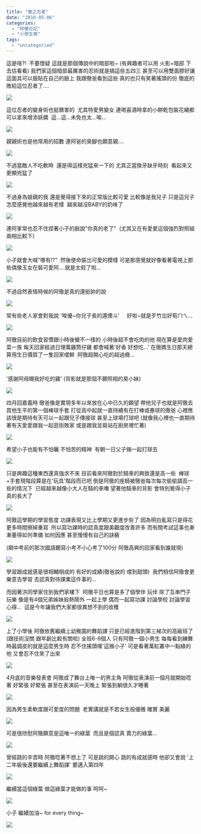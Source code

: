 ```yaml
---
title: "徹之忍者"
date: "2010-05-06"
categories: 
  - "阿徹日記"
  - "小學生徹"
tags: 
  - "uncategoried"
---
```


這是啥?!  不要懷疑 這就是那個傳說中的暗部啦~ (有興趣者可以用 火影+暗部 下去估看看) 我們家這個暗部最厲害的忍術就是搞這些五四三 甚至可以用雙面膠好讓這面具可以服貼在自己的臉上 我跟徹爸看到這些 真的也只有笑著搖頭的份 徹底的敗給這位忍者了....

![](images/4552582063_a72cf8b122.jpg)

這位忍者的變身術也挺曆害的  尤其特愛男變女 連喝喜酒時拿的小餅乾包裝花繩都可以拿來增添妖嬌  這...這...未免也太...唉...

![](images/4553217558_abe457a9c3.jpg)

親親術也是他常用的招數 連阿爸的臭腳也願意親....

![](images/4553208214_0580300389.jpg)

不過當敵人不吃軟時  還是得這樣兇猛來一下的 尤其正當換牙缺牙時刻  看起來又更顯兇猛了

![](images/4552567247_035b6262a4.jpg)

不過身為娘親的我 還是覺得接下來的正常版比較可愛 比較像是我兒子 只是這兒子怎麼感覺他越來越有老樣  越來越沒BABY的奶味了

![](images/4553208838_6ebac49f28.jpg)

連阿爹常也忍不住捏著小子的臉說"你真的老了"  (尤其又在有愛愛這個強烈對照組兩相比較下)

![](images/4552570681_201a5ed267.jpg)

小子就會大喊"哪有!?"  然後使命裝岀可愛的模樣 可是那感覺就好像看著電視上那些偶像玉女在裝可愛阿....就是太假了啦...

![](images/4553208428_3be6be49fc.jpg)

不過自然表情時候的阿徹是真的還挺帥的說

![](images/4553213026_915aed0ee2.jpg)

常有些老人家會對我說 '唉優~你兒子長的還煙斗'     好啦~就是歹竹岀好筍ㄇㄟ...

![](images/4553217290_8e1efc3b1f.jpg)

阿徹目前的飲食習慣跟小時後蠻不一樣的 小時後超不會吃肉的他 現在算是愛肉愛菜一族 每天回家經過日理萬雞筒仔雞 都會喊著'好香 好想吃...' 在徹媽生日那天總算用生日價買了一隻回家嚐鮮  阿徹超開心吃的超過癮...

![](images/4553211730_1766f02ce4.jpg)

'感謝阿母賜我好吃的雞' (背影就是那個不願照相的臭小妹)

![](images/4553211284_50034fee35.jpg)

四月回嘉義時 徹爸像是實現多年以來放在心中已久的願望 帶他兒子也就是阿徹去買他生平的第一個棒球手套 打從高中起就一直持續有在打棒或壘球的徹爸 心裡應該很是期待有天可以一起跟兒子傳接球 甚至上球場打球吧 (就像我心裡也一直期待著有天愛愛跟我一起逛街敗家 或是跟我並肩站在廚房裡忙著)

![](images/4552568349_c8f5d50cc7.jpg)

希望小子也能有不怕曬 不怕苦的精神  有朝一日父子倆一起打球去

![](images/4553205802_563490f33e.jpg)

只是興趣這種東西還真強求不來 目前看來阿徹對於騎車的興致還是高一些  棒球+手套現階段算是在'玩具'階段而已吧 倒是阿徹的座騎被徹爸每次每次偷偷調高一些的情況下  已經越來越像小大人在騎的車嚕 望著他騎車的背影 會特別覺得小子真的長大了

![](images/4553202400_e2ac1e25e5.jpg)

阿徹這學期的學習態度 功課表現又比上學期又更進步些了 因為明白亂寫只是得花更多時間擦掉重寫  所以寫功課時的認真度跟美觀度改善許多 而有關考試這事也漸漸董得如何準備 如何因應 甚至慢慢有自己的訣竅

(期中考前的那次國語聽寫小考不小心考了100分 阿徹高興的回家看到誰就現)

![](images/4552567417_0efbd4fd69.jpg)

學習跟成就感是很相輔相成的 有好的成績(徹爸說的 嚐到甜頭)  我們相信阿徹會更樂意去學習 去認真對待課業這件事的...

而因著洪同學家住到我們家樓下  阿徹平日也算是多了個學伴 玩伴 除了互串門子玩樂 像是有4個兄弟姊妹般熱鬧外 一起上學 偶而一起寫功課 討論學校 討論學習心得...  這是今年讓我們大家都很異想不到的收穫

![](images/4553213512_404579caec.jpg)

上了小學後 阿徹依舊繼續上幼稚園的舞蹈課 只是已經進階到第三梯次的高級班了(跟技術沒關 跟年齡比較有關啦) 全班6-8個人 只有阿徹一個小男生 每每看到練舞時最調皮的就是這麼男生時 忍不住搖頭嘆'這猴小子' 可是看著萬紅叢中一點綠的他 又會忍不住笑了出來

![](images/4553150564_22d9e9f959.jpg)

4月底的音樂發表會 阿徹成了舞台上唯一的男主角 阿徹從表演前一個月就開始唸著 好緊張 好緊張 甚至在表演前一天晚上 緊張到躺很久才睡著

![](images/4553150420_c1c268d149.jpg)

因為男生柔軟度跟可愛度的問題  老實講就是不若女生般優雅 確實 美麗

![](images/4553150284_100aa55278.jpg)

可是很欣慰阿徹願意是這唯一的綠葉  而且是個認真 賣力的綠葉...

![](images/4552511639_563a290f95.jpg)

曾經跳的辛苦時 阿徹唸著不想上了 可是跳的開心 跳的有成就感時 他卻又會說 '上二年級後還要繼續上舞蹈課' 要邁入第四年

![](images/4553150144_a7fe2d5c5b.jpg)

繼續當這個綠葉 做這綠葉才能做的事 呵呵~

![](images/4552511231_83f64bc71a.jpg)

小子 繼續加油~ for every thing~

![](images/4553149138_c90cbb19ec.jpg)
